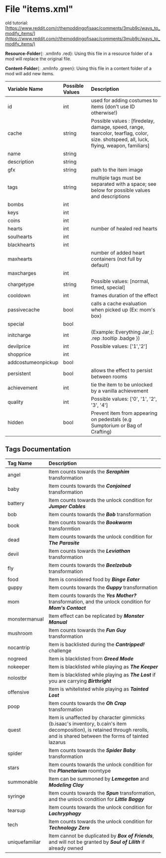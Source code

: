 # File "items.xml"

old tutorial: [https://www.reddit.com/r/themoddingofisaac/comments/3mub9c/ways_to_modify_items/](https://www.reddit.com/r/themoddingofisaac/comments/3mub9c/ways_to_modify_items/)

**Resource-Folder**{: .xmlInfo .red}: Using this file in a resource folder of a mod will replace the original file.

**Content-Folder**{: .xmlInfo .green}: Using this file in a content folder of a mod will add new items.


| Variable Name | Possible Values | Description |
|:--|:--|:--|
| id | int | used for adding costumes to items (don't use ID otherwise!)
| cache | string | Possible values : [firedelay, damage, speed, range, tearcolor, tearflag, color, size. shotspeed, all, luck, flying, weapon, familiars]
| name | string |  |
| description | string |  |
| gfx | string | path to the item image |
| tags | string | multiple tags must be separated with a space; see below for possible values and descriptions |
| bombs | int |  |
| keys | int |  |
| coins | int |  |
| hearts | int | number of healed red hearts |
| soulhearts | int |  |
| blackhearts | int |  |
| maxhearts |  | number of added heart containers (not full by default) |
| maxcharges | int | |
| chargetype | string | Possible values: [normal, timed, special]|
| cooldown | int | frames duration of the effect |
| passivecache | bool | calls a cache evaluation when picked up (Ex: mom's box) |
| special | bool |  |
| initcharge | int | (Example: Everything Jar[ ](#){: .rep .tooltip .badge }) |
| devilprice | int | Possible values: ['1','2'] |
| shopprice | int |  |
| addcostumeonpickup | bool |  |
| persistent | bool | allows the effect to persist between rooms |
| achievement | int | tie the item to be unlocked by a vanilla achievement |
| quality | int | Possible values: ['0', '1', '2', '3', '4']
| hidden | bool | Prevent item from appearing on pedestals (e.g Sumptorium or Bag of Crafting)

## Tags Documentation

| Tag Name | Description |
|:--|:--|
| angel | Item counts towards the ***Seraphim*** transformation |
| baby | Item counts towards the ***Conjoined*** transformation |
| battery | Item counts towards the unlock condition for ***Jumper Cables*** |
| bob | Item counts towards the ***Bob*** transformation |
| book | Item counts towards the ***Bookworm*** transformtion |
| dead | Item counts towards the unlock condition for ***The Parasite*** |
| devil | Item counts towards the ***Leviathan*** transformation |
| fly | Item counts towards the ***Beelzebub*** transformation |
| food | Item is considered food by ***Binge Eater*** |
| guppy | Item counts towards the ***Guppy*** transformation |
| mom | Item counts towards the ***Yes Mother?*** transformation, and the unlock condition for ***Mom's Contact*** |
| monstermanual | Item effect can be replicated by ***Monster Manual*** |
| mushroom | Item counts towards the ***Fun Guy*** transformation |
| nocantrip | Item is backlisted during the ***Cantripped!*** challenge |
| nogreed | Item is blacklisted from ***Greed Mode*** |
| nokeeper | Item is blacklisted while playing as ***The Keeper*** |
| nolostbr | Item is blacklisted while playing as ***The Lost*** if you are carrying ***Birthright*** |
| offensive | Item is whitelisted while playing as ***Tainted Lost*** |
| poop | Item counts towards the ***Oh Crap*** transformation |
| quest | Item is unaffected by character gimmicks (b.isaac's inventory, b.cain's item decomposition), is retained through rerolls, and is shared between the forms of tainted lazarus |
| spider | Item counts towards the ***Spider Baby*** transformation |
| stars | Item counts towards the unlock condition for the ***Planetarium*** roomtype |
| summonable | Item can be summoned by ***Lemegeton*** and ***Modeling Clay*** |
| syringe | Item counts towards the ***Spun*** transformation, and the unlock condition for ***Little Baggy*** |
| tearsup | Item counts towards the unlock condition for ***Lachryphagy*** |
| tech | Item counts towards the unlock condition for ***Technology Zero*** |
| uniquefamiliar| Item cannot be duplicated by ***Box of Friends***, and will not be granted by ***Soul of Lilith*** if already owned |
